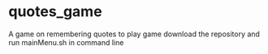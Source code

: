 # quotes_game
A game on remembering quotes
to play game download the repository and run mainMenu.sh in command line
